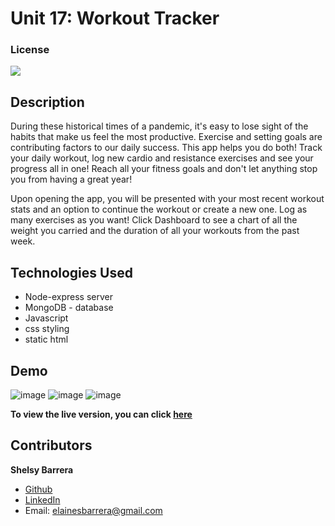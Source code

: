 # Unit 17: Workout Tracker

### License
<img src="https://img.shields.io/badge/LICENSE-mit-green"/>

## Description
During these historical times of a pandemic, it's easy to lose sight of the habits that make us feel the most productive. Exercise and setting goals
are contributing factors to our daily success. This app helps you do both! Track your daily workout, log new cardio and resistance exercises and see your progress all in one! Reach all your fitness goals and don't let anything stop you from having a great year!

Upon opening the app, you will be presented with your most recent workout stats and an option to continue the workout or create a new one. Log as many exercises as you want! Click Dashboard to see a chart of all the weight you carried and the duration of all your workouts from the past week.

## Technologies Used
- Node-express server
- MongoDB - database
- Javascript
- css styling
- static html

## Demo
![image](https://user-images.githubusercontent.com/70654835/107709416-0758c480-6c7a-11eb-89a3-7b4df4b24d00.png)
![image](https://user-images.githubusercontent.com/70654835/107709483-235c6600-6c7a-11eb-8397-60858ed6ba06.png)
![image](https://user-images.githubusercontent.com/70654835/107709506-2e16fb00-6c7a-11eb-8be9-df5962ad3c50.png)

**To view the live version, you can click [here](https://wrkt-trkr.herokuapp.com/?id=60259f137daa280015c7149c)**


## Contributors
 **Shelsy Barrera**
 * [Github](https://github.com/Shellsea31)
 * [LinkedIn](https://www.linkedin.com/in/shelsy-barrera-4410231b6/)
 * Email: elainesbarrera@gmail.com